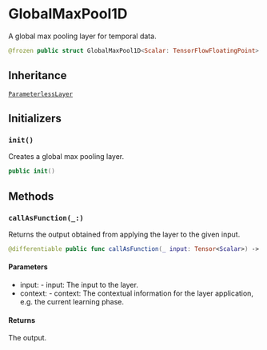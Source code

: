 # GlobalMaxPool1D

A global max pooling layer for temporal data.

``` swift
@frozen public struct GlobalMaxPool1D<Scalar: TensorFlowFloatingPoint>: ParameterlessLayer
```

## Inheritance

[`ParameterlessLayer`](/ParameterlessLayer)

## Initializers

### `init()`

Creates a global max pooling layer.

``` swift
public init()
```

## Methods

### `callAsFunction(_:)`

Returns the output obtained from applying the layer to the given input.

``` swift
@differentiable public func callAsFunction(_ input: Tensor<Scalar>) -> Tensor<Scalar>
```

#### Parameters

  - input: - input: The input to the layer.
  - context: - context: The contextual information for the layer application, e.g. the current learning phase.

#### Returns

The output.
